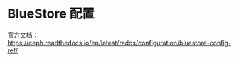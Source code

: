 # BlueStore 配置

官方文档：https://ceph.readthedocs.io/en/latest/rados/configuration/bluestore-config-ref/

